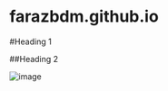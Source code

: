 # farazbdm.github.io

#Heading 1

##Heading 2

![image](https://github.com/user-attachments/assets/4847e743-1776-405b-b8da-12e54ddfefec)

